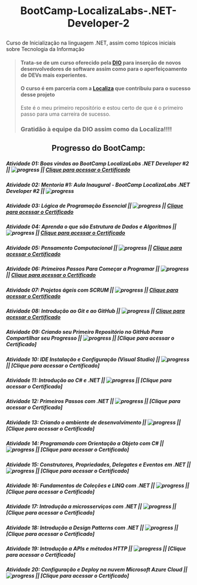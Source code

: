 # <p align="center">BootCamp-LocalizaLabs-.NET-Developer-2</p>
Curso de Inicialização na linguagem .NET, assim como tópicos iniciais sobre Tecnologia da Informação

> #### Trata-se de um curso oferecido pela [DIO](https://web.dio.me/) para inserção de novos desenvolvedores de software assim como para o aperfeiçoamento de DEVs mais experientes.
> #### O curso é em parceria com a [Localiza](https://www.localiza.com/brasil/pt-br) que contribuiu para o sucesso desse projeto
> 
> Este é o meu primeiro repositório e estou certo de que é o primeiro passo para uma carreira de sucesso.
> ### Gratidão à equipe da DIO assim como da Localiza!!!!


## <p align="center">Progresso do BootCamp:</p>

##### Atividade 01: Boas vindas ao BootCamp LocalizaLabs .NET Developer #2 || ![progress](https://progress-bar.dev/100/ "progresso") || [Clique para acessar o Certificado](https://github.com/michel-74/BootCamp-LocalizaLabs-.NET-Developer-2/blob/main/05%20Certificacoes/00%20Certificado%20de%20Boas%20Vindas%20ao%20Bootcamp%20LocalizaLabs.pdf)
##### Atividade 02: Mentoria #1: Aula Inaugural - BootCamp LocalizaLabs .NET Developer #2 || ![progress](https://progress-bar.dev/100/ "progresso")
##### Atividade 03: Lógica de Programação Essencial || ![progress](https://progress-bar.dev/100/ "progresso") || [Clique para acessar o Certificado]()
##### Atividade 04: Aprenda o que são Estrutura de Dados e Algoritmos || ![progress](https://progress-bar.dev/100/ "progresso") || [Clique para acessar o Certificado]()
##### Atividade 05: Pensamento Computacional || ![progress](https://progress-bar.dev/100/ "progresso") || [Clique para acessar o Certificado]()
##### Atividade 06: Primeiros Passos Para Começar a Programar || ![progress](https://progress-bar.dev/100/ "progresso") || [Clique para acessar o Certificado]()
##### Atividade 07: Projetos ágeis com SCRUM || ![progress](https://progress-bar.dev/100/ "progresso") || [Clique para acessar o Certificado]()
##### Atividade 08: Introdução ao Git e ao GitHub || ![progress](https://progress-bar.dev/100/ "progresso") || [Clique para acessar o Certificado]()
##### Atividade 09: Criando seu Primeiro Repositório no GitHub Para Compartilhar seu Progresso || ![progress](https://progress-bar.dev/90/ "progresso") || [Clique para acessar o Certificado]
##### Atividade 10: IDE Instalação e Configuração (Visual Studio) || ![progress](https://progress-bar.dev/0/ "progresso") || [Clique para acessar o Certificado]
##### Atividade 11: Introdução ao C# e .NET || ![progress](https://progress-bar.dev/0/ "progresso") || [Clique para acessar o Certificado]
##### Atividade 12: Primeiros Passos com .NET || ![progress](https://progress-bar.dev/0/ "progresso") || [Clique para acessar o Certificado]
##### Atividade 13: Criando o ambiente de desenvolvimento || ![progress](https://progress-bar.dev/0/ "progresso") || [Clique para acessar o Certificado]
##### Atividade 14: Programando com Orientação a Objeto com C# || ![progress](https://progress-bar.dev/0/ "progresso") || [Clique para acessar o Certificado]
##### Atividade 15: Construtores, Propriedades, Delegates e Eventos em .NET || ![progress](https://progress-bar.dev/0/ "progresso") || [Clique para acessar o Certificado]
##### Atividade 16: Fundamentos de Coleções e LINQ com .NET || ![progress](https://progress-bar.dev/0/ "progresso") || [Clique para acessar o Certificado]
##### Atividade 17: Introdução a microsserviços com .NET || ![progress](https://progress-bar.dev/0/ "progresso") || [Clique para acessar o Certificado]
##### Atividade 18: Introdução a Design Patterns com .NET || ![progress](https://progress-bar.dev/0/ "progresso") || [Clique para acessar o Certificado]
##### Atividade 19: Introdução a APIs e métodos HTTP || ![progress](https://progress-bar.dev/0/ "progresso") || [Clique para acessar o Certificado]
##### Atividade 20: Configuração e Deploy na nuvem Microsoft Azure Cloud || ![progress](https://progress-bar.dev/0/ "progresso") || [Clique para acessar o Certificado]
